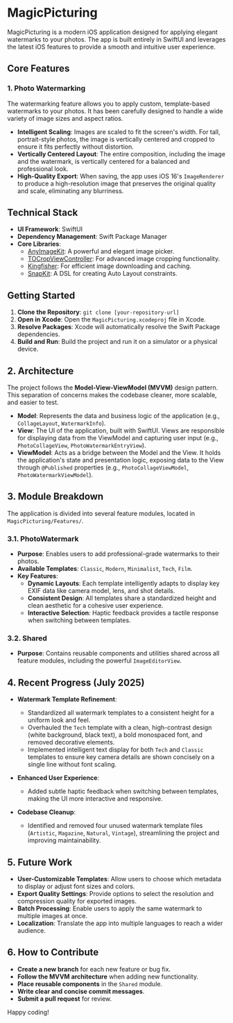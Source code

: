 # MagicPicturing

MagicPicturing is a modern iOS application designed for applying elegant watermarks to your photos. The app is built entirely in SwiftUI and leverages the latest iOS features to provide a smooth and intuitive user experience.

## Core Features

### 1. Photo Watermarking

The watermarking feature allows you to apply custom, template-based watermarks to your photos. It has been carefully designed to handle a wide variety of image sizes and aspect ratios.

- **Intelligent Scaling**: Images are scaled to fit the screen's width. For tall, portrait-style photos, the image is vertically centered and cropped to ensure it fits perfectly without distortion.
- **Vertically Centered Layout**: The entire composition, including the image and the watermark, is vertically centered for a balanced and professional look.
- **High-Quality Export**: When saving, the app uses iOS 16's `ImageRenderer` to produce a high-resolution image that preserves the original quality and scale, eliminating any blurriness.

## Technical Stack

- **UI Framework**: SwiftUI
- **Dependency Management**: Swift Package Manager
- **Core Libraries**:
    - [AnyImageKit](https://github.com/AnyImage/AnyImageKit): A powerful and elegant image picker.
    - [TOCropViewController](https://github.com/TimOliver/TOCropViewController): For advanced image cropping functionality.
    - [Kingfisher](https://github.com/onevcat/Kingfisher): For efficient image downloading and caching.
    - [SnapKit](https://github.com/SnapKit/SnapKit): A DSL for creating Auto Layout constraints.

## Getting Started

1.  **Clone the Repository**: `git clone [your-repository-url]`
2.  **Open in Xcode**: Open the `MagicPicturing.xcodeproj` file in Xcode.
3.  **Resolve Packages**: Xcode will automatically resolve the Swift Package dependencies.
4.  **Build and Run**: Build the project and run it on a simulator or a physical device.


## 2. Architecture

The project follows the **Model-View-ViewModel (MVVM)** design pattern. This separation of concerns makes the codebase cleaner, more scalable, and easier to test.

- **Model**: Represents the data and business logic of the application (e.g., `CollageLayout`, `WatermarkInfo`).
- **View**: The UI of the application, built with SwiftUI. Views are responsible for displaying data from the ViewModel and capturing user input (e.g., `PhotoCollageView`, `PhotoWatermarkEntryView`).
- **ViewModel**: Acts as a bridge between the Model and the View. It holds the application's state and presentation logic, exposing data to the View through `@Published` properties (e.g., `PhotoCollageViewModel`, `PhotoWatermarkViewModel`).

## 3. Module Breakdown

The application is divided into several feature modules, located in `MagicPicturing/Features/`.

### 3.1. PhotoWatermark

- **Purpose**: Enables users to add professional-grade watermarks to their photos.
- **Available Templates**: `Classic`, `Modern`, `Minimalist`, `Tech`, `Film`.
- **Key Features**:
  - **Dynamic Layouts**: Each template intelligently adapts to display key EXIF data like camera model, lens, and shot details.
  - **Consistent Design**: All templates share a standardized height and clean aesthetic for a cohesive user experience.
  - **Interactive Selection**: Haptic feedback provides a tactile response when switching between templates.

### 3.2. Shared

- **Purpose**: Contains reusable components and utilities shared across all feature modules, including the powerful `ImageEditorView`.

## 4. Recent Progress (July 2025)

- **Watermark Template Refinement**:
  - Standardized all watermark templates to a consistent height for a uniform look and feel.
  - Overhauled the `Tech` template with a clean, high-contrast design (white background, black text), a bold monospaced font, and removed decorative elements.
  - Implemented intelligent text display for both `Tech` and `Classic` templates to ensure key camera details are shown concisely on a single line without font scaling.

- **Enhanced User Experience**:
  - Added subtle haptic feedback when switching between templates, making the UI more interactive and responsive.

- **Codebase Cleanup**:
  - Identified and removed four unused watermark template files (`Artistic`, `Magazine`, `Natural`, `Vintage`), streamlining the project and improving maintainability.

## 5. Future Work

- **User-Customizable Templates**: Allow users to choose which metadata to display or adjust font sizes and colors.
- **Export Quality Settings**: Provide options to select the resolution and compression quality for exported images.
- **Batch Processing**: Enable users to apply the same watermark to multiple images at once.
- **Localization**: Translate the app into multiple languages to reach a wider audience.

## 6. How to Contribute

- **Create a new branch** for each new feature or bug fix.
- **Follow the MVVM architecture** when adding new functionality.
- **Place reusable components** in the `Shared` module.
- **Write clear and concise commit messages**.
- **Submit a pull request** for review.

Happy coding!
